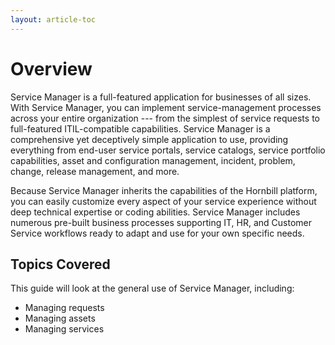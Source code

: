 ```yaml
---
layout: article-toc
---
```

# Overview
Service Manager is a full-featured application for businesses of all sizes. With Service Manager, you can implement service-management processes across your entire organization --- from the simplest of service requests to full-featured ITIL-compatible capabilities.  Service Manager is a comprehensive yet deceptively simple application to use, providing everything from end-user service portals, service catalogs, service portfolio capabilities, asset and configuration management, incident, problem, change, release management, and more.

Because Service Manager inherits the capabilities of the Hornbill platform, you can easily customize every aspect of your service experience without deep technical expertise or coding abilities. Service Manager includes numerous pre-built business processes supporting IT, HR, and Customer Service workflows ready to adapt and use for your own specific needs.

## Topics Covered
This guide will look at the general use of Service Manager, including:
* Managing requests
* Managing assets
* Managing services